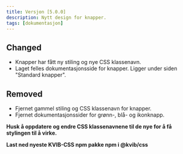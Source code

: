 ```yaml
---
title: Versjon [5.0.0]
description: Nytt design for knapper.
tags: [dokumentasjon]
---
```


## Changed

- Knapper har fått ny stiling og nye CSS klassenavn.
- Laget felles dokumentasjonsside for knapper. Ligger under siden "Standard knapper".

## Removed

- Fjernet gammel stiling og CSS klassenavn for knapper.
- Fjernet dokumentasjonssider for grønn-, blå- og ikonknapp.

**Husk å oppdatere og endre CSS klassenavnene til de nye for å få stylingen til å virke.**

**Last ned nyeste KVIB-CSS npm pakke npm i @kvib/css**
